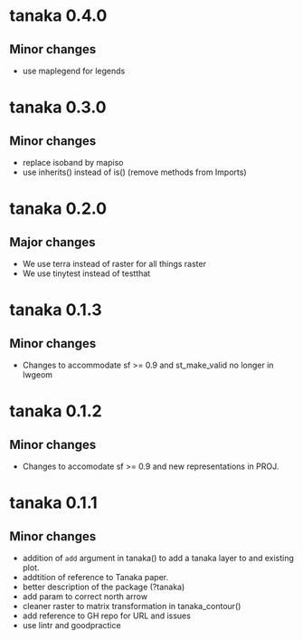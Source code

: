 # tanaka 0.4.0

## Minor changes
- use maplegend for legends


# tanaka 0.3.0

## Minor changes
- replace isoband by mapiso
- use inherits() instead of is() (remove methods from Imports)

# tanaka 0.2.0

## Major changes

- We use terra instead of raster for all things raster
- We use tinytest instead of testthat


# tanaka 0.1.3

## Minor changes

- Changes to accommodate sf >= 0.9 and st_make_valid no longer in lwgeom



# tanaka 0.1.2

## Minor changes

- Changes to accomodate sf >= 0.9 and new representations in PROJ. 




# tanaka 0.1.1

## Minor changes

- addition of `add` argument in tanaka() to add a tanaka layer to and existing
plot.   
- addtition of reference to Tanaka paper. 
- better description of the package (?tanaka)
- add param to correct north arrow
- cleaner raster to matrix transformation in tanaka_contour()
- add reference to GH repo for URL and issues
- use lintr and goodpractice



